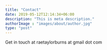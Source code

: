 ```yaml
---
title: "Contact"
date: 2019-05-12T12:14:34+06:00
description: "This is meta description."
authorImage : "images/about/author.jpg"
type: "post"
---
```


Get in touch at raetaylorburns at gmail dot com